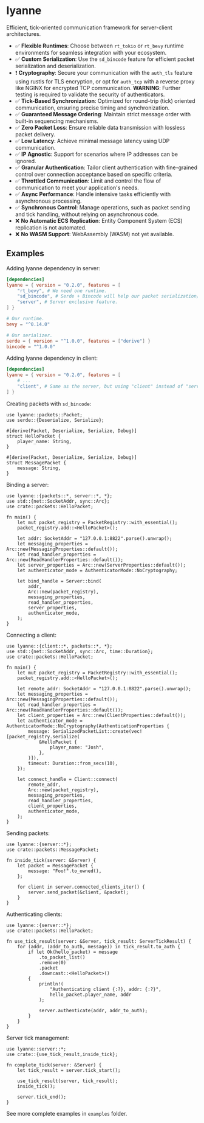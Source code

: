 # lyanne

Efficient, tick-oriented communication framework for server-client architectures.

- ✅ **Flexible Runtimes**: Choose between `rt_tokio` or `rt_bevy` runtime environments for seamless integration with your ecosystem.
- ✅ **Custom Serialization**: Use the `sd_bincode` feature for efficient packet serialization and deserialization.
- ❗ **Cryptography**: Secure your communication with the `auth_tls` feature using rustls for TLS encryption, or opt for `auth_tcp` with a reverse proxy like NGINX for encrypted TCP communication. **WARNING**: Further testing is required to validate the security of authenticators.
- ✅ **Tick-Based Synchronization**: Optimized for round-trip (tick) oriented communication, ensuring precise timing and synchronization.
- ✅ **Guaranteed Message Ordering**: Maintain strict message order with built-in sequencing mechanisms.
- ✅ **Zero Packet Loss**: Ensure reliable data transmission with lossless packet delivery.
- ✅ **Low Latency**: Achieve minimal message latency using UDP communication.
- ✅ **IP Agnostic**: Support for scenarios where IP addresses can be ignored.
- ✅ **Granular Authentication**: Tailor client authentication with fine-grained control over connection acceptance based on specific criteria.
- ✅ **Throttled Communication**: Limit and control the flow of communication to meet your application's needs.
- ✅ **Async Performance**: Handle intensive tasks efficiently with asynchronous processing.
- ✅ **Synchronous Control**: Manage operations, such as packet sending and tick handling, without relying on asynchronous code.
- ❌ **No Automatic ECS Replication**: Entity Component System (ECS) replication is not automated.
- ❌ **No WASM Support**: WebAssembly (WASM) not yet available.

## Examples

Adding lyanne dependency in server:

```toml
[dependencies]
lyanne = { version = "0.2.0", features = [
    "rt_bevy", # We need one runtime.
    "sd_bincode", # Serde + Bincode will help our packet serialization/deserialization.
    "server", # Server exclusive feature.
] }

# Our runtime.
bevy = "^0.14.0"

# Our serializer.
serde = { version = "^1.0.0", features = ["derive"] }
bincode = "^1.0.0"
```

Adding lyanne dependency in client:

```toml
[dependencies]
lyanne = { version = "0.2.0", features = [
    # ...
    "client", # Same as the server, but using "client" instead of "server".
] }
```

Creating packets with `sd_bincode`:

```rust,no_run
use lyanne::packets::Packet;
use serde::{Deserialize, Serialize};

#[derive(Packet, Deserialize, Serialize, Debug)]
struct HelloPacket {
    player_name: String,
}

#[derive(Packet, Deserialize, Serialize, Debug)]
struct MessagePacket {
    message: String,
}
```

Binding a server:

```rust,no_run
use lyanne::{packets::*, server::*, *};
use std::{net::SocketAddr, sync::Arc};
use crate::packets::HelloPacket;

fn main() {
    let mut packet_registry = PacketRegistry::with_essential();
    packet_registry.add::<HelloPacket>();

    let addr: SocketAddr = "127.0.0.1:8822".parse().unwrap();
    let messaging_properties = Arc::new(MessagingProperties::default());
    let read_handler_properties = Arc::new(ReadHandlerProperties::default());
    let server_properties = Arc::new(ServerProperties::default());
    let authenticator_mode = AuthenticatorMode::NoCryptography;

    let bind_handle = Server::bind(
        addr,
        Arc::new(packet_registry),
        messaging_properties,
        read_handler_properties,
        server_properties,
        authenticator_mode,
    );
}
```

Connecting a client:

```rust,no_run
use lyanne::{client::*, packets::*, *};
use std::{net::SocketAddr, sync::Arc, time::Duration};
use crate::packets::HelloPacket;

fn main() {
    let mut packet_registry = PacketRegistry::with_essential();
    packet_registry.add::<HelloPacket>();

    let remote_addr: SocketAddr = "127.0.0.1:8822".parse().unwrap();
    let messaging_properties = Arc::new(MessagingProperties::default());
    let read_handler_properties = Arc::new(ReadHandlerProperties::default());
    let client_properties = Arc::new(ClientProperties::default());
    let authenticator_mode = AuthenticatorMode::NoCryptography(AuthenticationProperties {
        message: SerializedPacketList::create(vec![packet_registry.serialize(
            &HelloPacket {
                player_name: "Josh",
            },
        )]),
        timeout: Duration::from_secs(10),
    });

    let connect_handle = Client::connect(
        remote_addr,
        Arc::new(packet_registry),
        messaging_properties,
        read_handler_properties,
        client_properties,
        authenticator_mode,
    );
}
```

Sending packets:

```rust,no_run
use lyanne::{server::*};
use crate::packets::MessagePacket;

fn inside_tick(server: &Server) {
    let packet = MessagePacket {
        message: "Foo!".to_owned(),
    };

    for client in server.connected_clients_iter() {
        server.send_packet(&client, &packet);
    }
}
```

Authenticating clients:

```rust,no_run
use lyanne::{server::*};
use crate::packets::HelloPacket;

fn use_tick_result(server: &Server, tick_result: ServerTickResult) {
    for (addr, (addr_to_auth, message)) in tick_result.to_auth {
        if let Ok(hello_packet) = message
            .to_packet_list()
            .remove(0)
            .packet
            .downcast::<HelloPacket>()
        {
            println!(
                "Authenticating client {:?}, addr: {:?}",
                hello_packet.player_name, addr
            );

            server.authenticate(addr, addr_to_auth);
        }
    }
}
```

Server tick management:

```rust,no_run
use lyanne::server::*;
use crate::{use_tick_result,inside_tick};

fn complete_tick(server: &Server) {
    let tick_result = server.tick_start();

    use_tick_result(server, tick_result);
    inside_tick();

    server.tick_end();
}
```

See more complete examples in `examples` folder.